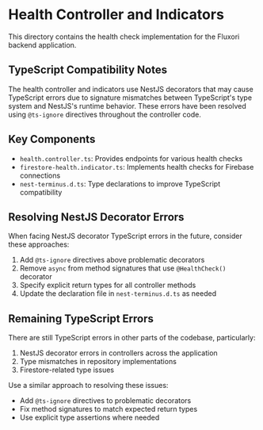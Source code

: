 # Health Controller and Indicators

This directory contains the health check implementation for the Fluxori backend application.

## TypeScript Compatibility Notes

The health controller and indicators use NestJS decorators that may cause TypeScript errors due to signature mismatches between TypeScript's type system and NestJS's runtime behavior. These errors have been resolved using `@ts-ignore` directives throughout the controller code.

## Key Components

- `health.controller.ts`: Provides endpoints for various health checks
- `firestore-health.indicator.ts`: Implements health checks for Firebase connections
- `nest-terminus.d.ts`: Type declarations to improve TypeScript compatibility

## Resolving NestJS Decorator Errors

When facing NestJS decorator TypeScript errors in the future, consider these approaches:

1. Add `@ts-ignore` directives above problematic decorators
2. Remove `async` from method signatures that use `@HealthCheck()` decorator
3. Specify explicit return types for all controller methods
4. Update the declaration file in `nest-terminus.d.ts` as needed

## Remaining TypeScript Errors

There are still TypeScript errors in other parts of the codebase, particularly:

1. NestJS decorator errors in controllers across the application
2. Type mismatches in repository implementations
3. Firestore-related type issues

Use a similar approach to resolving these issues:

- Add `@ts-ignore` directives to problematic decorators
- Fix method signatures to match expected return types
- Use explicit type assertions where needed
